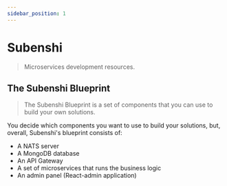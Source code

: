 ```yaml
---
sidebar_position: 1
---
```


# Subenshi

> Microservices development resources.

## The Subenshi Blueprint

> The Subenshi Blueprint is a set of components that you can use to build your own solutions.

You decide which components you want to use to build your solutions, but, overall, Subenshi's blueprint consists of:

- A NATS server
- A MongoDB database
- An API Gateway
- A set of microservices that runs the business logic
- An admin panel (React-admin application)